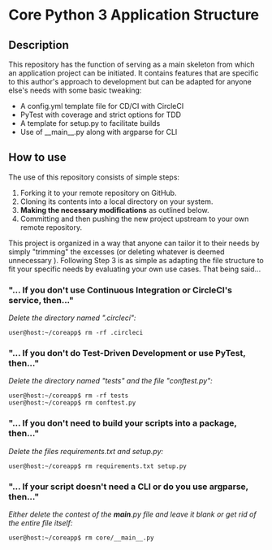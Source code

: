# Core Python 3 Application Structure

## Description
This repository has the function of serving as a main skeleton from which
an application project can be initiated. It contains features that are
specific to this author's approach to development but can be adapted for anyone else's needs 
 with some basic tweaking:
 - A config.yml template file for CD/CI with CircleCI
 - PyTest with coverage and strict options for TDD
 - A template for setup.py to facilitate builds
 - Use of \_\_main__.py along with argparse for CLI

## How to use
The use of this repository consists of simple steps:
1. Forking it to your remote repository on GitHub.
2. Cloning its contents into a local directory on your system.
3. **Making the necessary modifications** as outlined below.
4. Committing and then pushing the new project upstream to your own remote
 repository.
 
 This project is organized in a way that anyone can tailor it to their needs by
 simply "trimming" the excesses (or deleting whatever is deemed unnecessary
 ). Following Step 3 is as simple as adapting the file structure to fit your
  specific needs by evaluating your own use cases. That being said...
 
### "... If you don't use Continuous Integration or CircleCI's service, then..."
 *Delete the directory named ".circleci":*

```user@host:~/coreapp$ rm -rf .circleci```

### "... If you don't do Test-Driven Development or use PyTest, then..." 
*Delete the directory named "tests" and the file "conftest.py":*

```
user@host:~/coreapp$ rm -rf tests
user@host:~/coreapp$ rm conftest.py
```

### "... If you don't need to build your scripts into a package, then..."
*Delete the files requirements.txt and setup.py:*

```user@host:~/coreapp$ rm requirements.txt setup.py```

### "... If your script doesn't need a CLI or do you use argparse, then..."
*Either delete the contest of the __main__.py file and leave it blank or get
rid of the entire file itself:*

```user@host:~/coreapp$ rm core/__main__.py```
